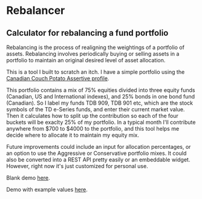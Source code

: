 # Rebalancer

## Calculator for rebalancing a fund portfolio

Rebalancing is the process of realigning the weightings of a portfolio of assets. Rebalancing involves periodically buying or selling assets in a portfolio to maintain an original desired level of asset allocation.

This is a tool I built to scratch an itch. I have a simple portfolio using the [Canadian Couch Potato Assertive profile](https://cdn.canadiancouchpotato.com/wp-content/uploads/2018/01/CCP-Model-Portfolios-TD-e-Series-2017.pdf).

This portfolio contains a mix of 75% equities divided into three equity funds (Canadian, US and International indexes), and 25% bonds in one bond fund (Canadian). So I label my funds TDB 909, TDB 901 etc, which are the stock symbols of the TD e-Series funds, and enter their current market value. Then it calculates how to split up the contribution so each of the four buckets will be exaclty 25% of my portfolio. In a typical month I'll contribute anywhere from $700 to $4000 to the portfolio, and this tool helps me decide where to allocate it to maintain my equity mix.

Future improvements could include an input for allocation percentages, or an option to use the Aggressive or Conservative portfolio mixes. It could also be converted into a REST API pretty easily or an embeddable widget. However, right now it's just customized for personal use.

Blank demo [here](http://rocketships.ca/srs/math/).

Demo with example values [here](http://rocketships.ca/srs/math/?funds%5Btdb900%5D%5Bsymbol%5D=tdb900&funds%5Btdb900%5D%5Bamount%5D=720&funds%5Btdb902%5D%5Bsymbol%5D=tdb902&funds%5Btdb902%5D%5Bamount%5D=2023&funds%5Btdb500%5D%5Bsymbol%5D=tdb500&funds%5Btdb500%5D%5Bamount%5D=1634&funds%5Btdb901%5D%5Bsymbol%5D=tdb901&funds%5Btdb901%5D%5Bamount%5D=25&liquid-cash=4000#).
